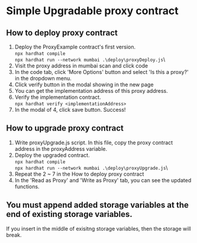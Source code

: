 # Simple Upgradable proxy contract

## How to deploy proxy contract
1. Deploy the ProxyExample contract's first version.\
    `npx hardhat compile`\
    `npx hardhat run --network mumbai .\deploy\proxyDeploy.js`\
2. Visit the proxy address in mumbai scan and click code
3. In the code tab, click 'More Options' button and select 'Is this a proxy?' in the dropdown menu.
4. Click verify button in the modal showing in the new page
5. You can get the implementation address of this proxy address. 
6. Verify the implementation contract.\
    `npx hardhat verify <implementationAddress>`
7. In the modal of 4, click save button. Success!

## How to upgrade proxy contract
1. Write proxyUpgrade.js script. In this file, copy the proxy contract address in the proxyAddress variable.
2. Deploy the upgraded contract.\
    `npx hardhat compile`\
    `npx hardhat run --network mumbai .\deploy\proxyUpgrade.js`\
3. Repeat the 2 ~ 7 in the How to deploy proxy contract
4. In the 'Read as Proxy' and 'Write as Proxy' tab, you can see the updated functions.

## You must append added storage variables at the end of existing storage variables.
If you insert in the middle of exisitng storage variables, then the storage will break.